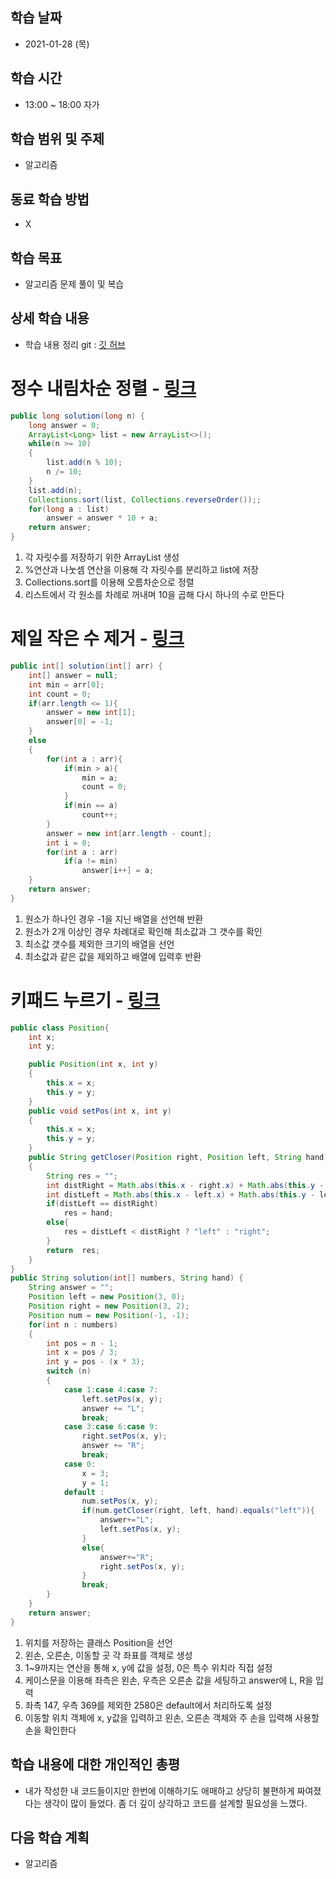 학습 날짜
---
+ 2021-01-28 (목)

학습 시간
---
+ 13:00 ~ 18:00 자가

학습 범위 및 주제
---
+ 알고리즘

동료 학습 방법
---
+ X

학습 목표
---
+ 알고리즘 문제 풀이 및 복습

상세 학습 내용
---
+ 학습 내용 정리 git : [깃 허브](https://github.com/kiskim/study)   

# 정수 내림차순 정렬 - [링크](https://programmers.co.kr/learn/courses/30/lessons/12933)

```java
public long solution(long n) {
	long answer = 0;
	ArrayList<Long> list = new ArrayList<>();
	while(n >= 10)
	{
		list.add(n % 10);
		n /= 10;
	}
	list.add(n);
	Collections.sort(list, Collections.reverseOrder());;
	for(long a : list)
		answer = answer * 10 + a;
	return answer;
}
```

1. 각 자릿수를 저장하기 위한 ArrayList 생성
2. %연산과 나눗셈 연산을 이용해 각 자릿수를 분리하고 list에 저장
3. Collections.sort를 이용해 오름차순으로 정렬
4. 리스트에서 각 원소를 차례로 꺼내며 10을 곱해 다시 하나의 수로 만든다


# 제일 작은 수 제거 - [링크](https://programmers.co.kr/learn/courses/30/lessons/12935)

```java
public int[] solution(int[] arr) {
	int[] answer = null;
	int min = arr[0];
	int count = 0;
	if(arr.length <= 1){
		answer = new int[1];
		answer[0] = -1;
	}
	else
	{
		for(int a : arr){
			if(min > a){
				min = a;
				count = 0;
			}
			if(min == a)
				count++;
		}
		answer = new int[arr.length - count];
		int i = 0;
		for(int a : arr)
			if(a != min)
				answer[i++] = a; 
	}
	return answer;
}
```

1. 원소가 하나인 경우 -1을 지닌 배열을 선언해 반환
2. 원소가 2개 이상인 경우 차례대로 확인해 최소값과 그 갯수를 확인
3. 최소값 갯수를 제외한 크기의 배열을 선언
4. 최소값과 같은 값을 제외하고 배열에 입력후 반환

# 키패드 누르기 - [링크](https://programmers.co.kr/learn/courses/30/lessons/67256)

```java
public class Position{
	int x;
	int y;

	public Position(int x, int y)
	{
		this.x = x;
		this.y = y;
	}
	public void setPos(int x, int y)
	{
		this.x = x;
		this.y = y;
	}
	public String getCloser(Position right, Position left, String hand)
	{
		String res = "";
		int distRight = Math.abs(this.x - right.x) + Math.abs(this.y - right.y);
		int distLeft = Math.abs(this.x - left.x) + Math.abs(this.y - left.y);
		if(distLeft == distRight)
			res = hand;
		else{
			res = distLeft < distRight ? "left" : "right";
		}
		return  res;
	}		
}
public String solution(int[] numbers, String hand) {
	String answer = "";
	Position left = new Position(3, 0);
	Position right = new Position(3, 2);
	Position num = new Position(-1, -1);
	for(int n : numbers)
	{
		int pos = n - 1;
		int x = pos / 3;
		int y = pos - (x * 3);
		switch (n)
		{
			case 1:case 4:case 7:
				left.setPos(x, y);
				answer += "L";
				break;
			case 3:case 6:case 9:
				right.setPos(x, y);
				answer += "R";
				break;
			case 0:
				x = 3;
				y = 1;
			default :
				num.setPos(x, y);
				if(num.getCloser(right, left, hand).equals("left")){
					answer+="L";
					left.setPos(x, y);
				}
				else{
					answer+="R";
					right.setPos(x, y);
				}
				break;
		}
	}
	return answer;
}
```

1. 위치를 저장하는 클래스 Position을 선언
2. 왼손, 오른손, 이동할 곳 각 좌표를 객체로 생성
3. 1~9까지는 연산을 통해 x, y에 값을 설정, 0은 특수 위치라 직접 설정
4. 케이스문을 이용해 좌측은 왼손, 우측은 오른손 값을 세팅하고 answer에 L, R을 입력
5. 좌촉 147, 우측 369를 제외한 2580은 default에서 처리하도록 설정
6. 이동할 위치 객체에 x, y값을 입력하고 왼손, 오른손 객체와 주 손을 입력해 사용할 손을 확인한다



학습 내용에 대한 개인적인 총평
---
+ 내가 작성한 내 코드들이지만 한번에 이해하기도 애매하고 상당히 불편하게 짜여졌다는 생각이 많이 들었다. 좀 더 깊이 상각하고 코드를 설계할 필요성을 느꼈다.

다음 학습 계획
---
+ 알고리즘